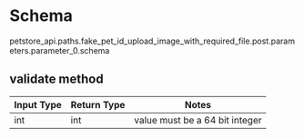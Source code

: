 # Schema
petstore_api.paths.fake_pet_id_upload_image_with_required_file.post.parameters.parameter_0.schema

## validate method
Input Type | Return Type | Notes
------------ | ------------- | -------------
int | int | value must be a 64 bit integer
